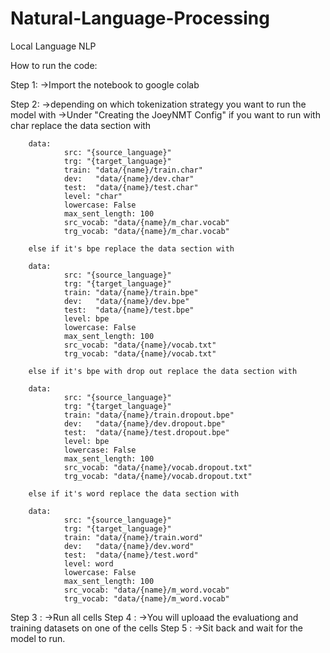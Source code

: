 # Natural-Language-Processing
Local Language NLP

How to run the code:

Step 1: ->Import the notebook to google colab

Step 2: ->depending on which tokenization strategy you want to run the model with
	->Under "Creating the JoeyNMT Config"
		if you want to run with char replace the data section with
		
		data:
    			src: "{source_language}"
    			trg: "{target_language}"
    			train: "data/{name}/train.char"
    			dev:   "data/{name}/dev.char"
    			test:  "data/{name}/test.char"
    			level: "char"
    			lowercase: False
    			max_sent_length: 100
    			src_vocab: "data/{name}/m_char.vocab"
    			trg_vocab: "data/{name}/m_char.vocab"

		else if it's bpe replace the data section with
		
		data:
    			src: "{source_language}"
    			trg: "{target_language}"
    			train: "data/{name}/train.bpe"
    			dev:   "data/{name}/dev.bpe"
    			test:  "data/{name}/test.bpe"
    			level: bpe
    			lowercase: False
    			max_sent_length: 100
    			src_vocab: "data/{name}/vocab.txt"
    			trg_vocab: "data/{name}/vocab.txt"

		else if it's bpe with drop out replace the data section with
		
		data:
    			src: "{source_language}"
    			trg: "{target_language}"
    			train: "data/{name}/train.dropout.bpe"
    			dev:   "data/{name}/dev.dropout.bpe"
    			test:  "data/{name}/test.dropout.bpe"
    			level: bpe
    			lowercase: False
    			max_sent_length: 100
    			src_vocab: "data/{name}/vocab.dropout.txt"
    			trg_vocab: "data/{name}/vocab.dropout.txt" 

		else if it's word replace the data section with
		
		data:
    			src: "{source_language}"
    			trg: "{target_language}"
    			train: "data/{name}/train.word"
    			dev:   "data/{name}/dev.word"
    			test:  "data/{name}/test.word"
    			level: word
    			lowercase: False
    			max_sent_length: 100
    			src_vocab: "data/{name}/m_word.vocab"
    			trg_vocab: "data/{name}/m_word.vocab" 

Step 3 : ->Run all cells
Step 4 : ->You will uploaad the evaluationg and training datasets on one of the cells
Step 5 : ->Sit back and wait for the model to run.
